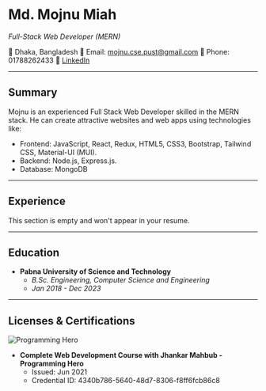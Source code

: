 # Md. Mojnu Miah
*Full-Stack Web Developer (MERN)*


🏡 Dhaka, Bangladesh
📧 Email: mojnu.cse.pust@gmail.com
📱 Phone: 01788262433
🔗 [LinkedIn](https://www.linkedin.com/in/mojnuapp)

---

## Summary

Mojnu is an experienced Full Stack Web Developer skilled in the MERN stack. He can create attractive websites and web apps using technologies like:

- Frontend: JavaScript, React, Redux, HTML5, CSS3, Bootstrap, Tailwind CSS, Material-UI (MUI).
- Backend: Node.js, Express.js.
- Database: MongoDB

---

## Experience

This section is empty and won't appear in your resume.

---

## Education

- **Pabna University of Science and Technology**
  - *B.Sc. Engineering, Computer Science and Engineering*
  - *Jan 2018 - Dec 2023*


---

## Licenses & Certifications

![Programming Hero](https://your-certification-logo-url-here)

- **Complete Web Development Course with Jhankar Mahbub - Programming Hero**
  - Issued: Jun 2021
  - Credential ID: 4340b786-5640-48d7-8306-f8ff6fcb86c8


